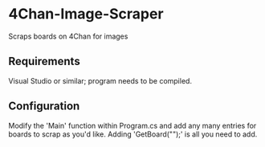 # 4Chan-Image-Scraper
Scraps boards on 4Chan for images

## Requirements
Visual Studio or similar; program needs to be compiled.

## Configuration
Modify the 'Main' function within Program.cs and add any many entries for boards to scrap as you'd like. Adding 'GetBoard("<name of board>");' is all you need to add.
